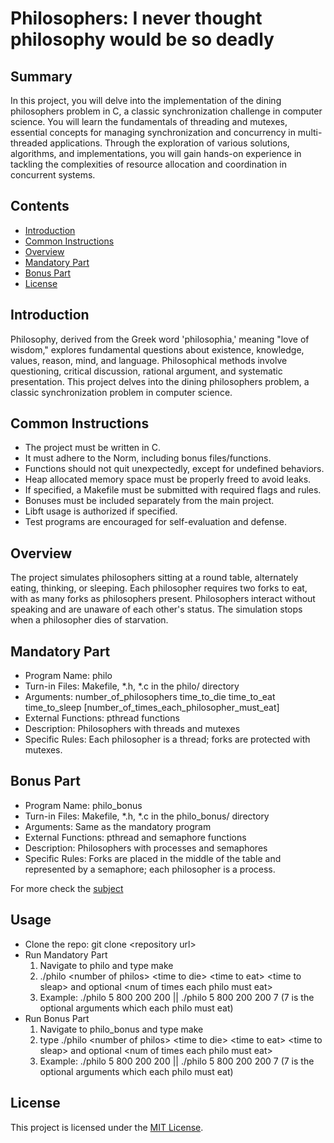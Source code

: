 # Philosophers: I never thought philosophy would be so deadly

## Summary

In this project, you will delve into the implementation of the dining philosophers problem in C, a classic synchronization challenge in computer science. You will learn the fundamentals of threading and mutexes, essential concepts for managing synchronization and concurrency in multi-threaded applications. Through the exploration of various solutions, algorithms, and implementations, you will gain hands-on experience in tackling the complexities of resource allocation and coordination in concurrent systems.


## Contents
- [Introduction](#introduction)
- [Common Instructions](#common-instructions)
- [Overview](#overview)
- [Mandatory Part](#mandatory-part)
- [Bonus Part](#bonus-part)
- [License](#license)

## Introduction
Philosophy, derived from the Greek word 'philosophia,' meaning "love of wisdom," explores fundamental questions about existence, knowledge, values, reason, mind, and language. Philosophical methods involve questioning, critical discussion, rational argument, and systematic presentation. This project delves into the dining philosophers problem, a classic synchronization problem in computer science.

## Common Instructions
- The project must be written in C.
- It must adhere to the Norm, including bonus files/functions.
- Functions should not quit unexpectedly, except for undefined behaviors.
- Heap allocated memory space must be properly freed to avoid leaks.
- If specified, a Makefile must be submitted with required flags and rules.
- Bonuses must be included separately from the main project.
- Libft usage is authorized if specified.
- Test programs are encouraged for self-evaluation and defense.

## Overview
The project simulates philosophers sitting at a round table, alternately eating, thinking, or sleeping. Each philosopher requires two forks to eat, with as many forks as philosophers present. Philosophers interact without speaking and are unaware of each other's status. The simulation stops when a philosopher dies of starvation.

## Mandatory Part
- Program Name: philo
- Turn-in Files: Makefile, *.h, *.c in the philo/ directory
- Arguments: number_of_philosophers time_to_die time_to_eat time_to_sleep [number_of_times_each_philosopher_must_eat]
- External Functions: pthread functions
- Description: Philosophers with threads and mutexes
- Specific Rules: Each philosopher is a thread; forks are protected with mutexes.

## Bonus Part
- Program Name: philo_bonus
- Turn-in Files: Makefile, *.h, *.c in the philo_bonus/ directory
- Arguments: Same as the mandatory program
- External Functions: pthread and semaphore functions
- Description: Philosophers with processes and semaphores
- Specific Rules: Forks are placed in the middle of the table and represented by a semaphore; each philosopher is a process.

For more check the [subject](subject.pdf)

## Usage
- Clone the repo: git clone \<repository url\>
- Run Mandatory Part
    1. Navigate to philo and type make
    2. ./philo \<number of philos\> \<time to die\> \<time to eat\> \<time to sleap\> and optional \<num of times each philo must eat\>
    3. Example: ./philo 5 800 200 200 || ./philo 5 800 200 200 7 (7 is the optional arguments which each philo must eat)
- Run Bonus Part
    1. Navigate to philo_bonus and type make
    2. type ./philo \<number of philos\> \<time to die\> \<time to eat\> \<time to sleap\> and optional \<num of times each philo must eat\>
    3. Example: ./philo 5 800 200 200 || ./philo 5 800 200 200 7 (7 is the optional arguments which each philo must eat)

## License

This project is licensed under the [MIT License](LICENSE).
